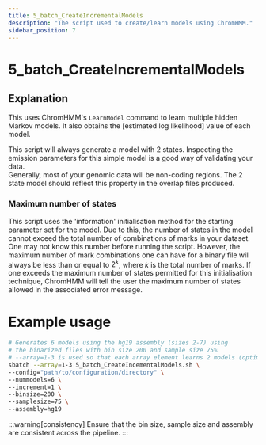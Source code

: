 ```yaml
---
title: 5_batch_CreateIncrementalModels
description: "The script used to create/learn models using ChromHMM."
sidebar_position: 7
---
```


# 5_batch_CreateIncrementalModels

## Explanation

This uses ChromHMM's `LearnModel` command to learn multiple hidden Markov models. It also obtains the [estimated log likelihood] value of each model.

This script will always generate a model with 2 states. Inspecting the emission parameters for this simple model is a good way of validating your data.
\
Generally, most of your genomic data will be non-coding regions. The 2 state model should reflect this property in the overlap files produced.

### Maximum number of states

This script uses the 'information' initialisation method for the starting parameter set for the model. Due to this, the number of states in the model cannot exceed the total number of combinations of marks in your dataset.
\
One may not know this number before running the script. However, the maximum number of mark combinations one can have for a binary file will always be less than or equal to $2^k$, where $k$ is the total number of marks. If one exceeds the maximum number of states permitted for this initialisation technique, ChromHMM will tell the user the maximum number of states allowed in the associated error message.



# Example usage

```bash
# Generates 6 models using the hg19 assembly (sizes 2-7) using 
# the binarized files with bin size 200 and sample size 75%
# --array=1-3 is used so that each array element learns 2 models (optimal).
sbatch --array=1-3 5_batch_CreateIncementalModels.sh \
--config="path/to/configuration/directory" \
--nummodels=6 \
--increment=1 \
--binsize=200 \
--samplesize=75 \
--assembly=hg19
```

:::warning[consistency]
Ensure that the bin size, sample size and assembly are consistent across the pipeline.
:::